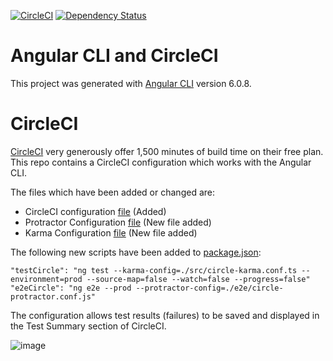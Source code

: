 [![CircleCI](https://circleci.com/gh/CharlesSuttie/angular-cli-circle.svg?style=shield)](https://circleci.com/gh/CharlesSuttie/angular-cli-circle)
[![Dependency Status](https://david-dm.org/CharlesSuttie/angular-cli-circle.svg)](https://david-dm.org/CharlesSuttie/angular-cli-circle)

# Angular CLI and CircleCI

This project was generated with [Angular CLI](https://github.com/angular/angular-cli) version 6.0.8.

# CircleCI

[CircleCI](https://circleci.com) very generously offer 1,500 minutes of build time on their free plan. 
This repo contains a CircleCI configuration which works with the Angular CLI.

The files which have been added or changed are:

* CircleCI configuration [file](.circleci/config.yml) (Added)
* Protractor Configuration [file](e2e/circle-protractor.conf.js) (New file added)
* Karma Configuration [file](src/circle-karma.conf.ts) (New file added)

The following new scripts have been added to [package.json](package.json):

```
"testCircle": "ng test --karma-config=./src/circle-karma.conf.ts --environment=prod --source-map=false --watch=false --progress=false"
"e2eCircle": "ng e2e --prod --protractor-config=./e2e/circle-protractor.conf.js"
```

The configuration allows test results (failures) to be saved and displayed in the Test Summary section of CircleCI.

![image](https://user-images.githubusercontent.com/18062238/38765216-cf984208-4000-11e8-8879-3fe23dafa09b.png)
